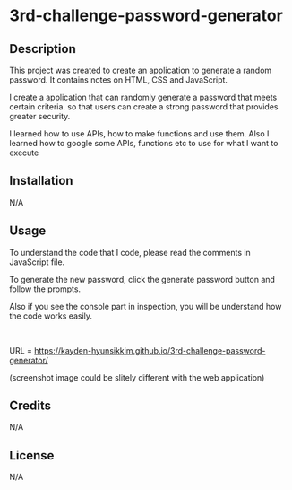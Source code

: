 # 3rd-challenge-password-generator


## Description

<p>This project was created to create an application to generate a random password. It contains notes on HTML, CSS and JavaScript.</p>
<p>I create a application that can randomly generate a password that meets certain criteria. 
so that users can create a strong password that provides greater security.</p>
<p>I learned how to use APIs, how to make functions and use them. Also I learned how to google some APIs, functions etc to use for what I want to execute </p>


## Installation

N/A

## Usage
<p>To understand the code that I code, please read the comments in JavaScript file.</p>
<p>To generate the new password, click the generate password button and follow the prompts. </p>
<p>Also if you see the console part in inspection, you will be understand how the code works easily.</p><br>

URL = https://kayden-hyunsikkim.github.io/3rd-challenge-password-generator/

(screenshot image could be slitely different with the web application)

## Credits

N/A

## License

N/A
